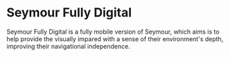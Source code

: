 # Seymour Fully Digital

Seymour Fully Digital is a fully mobile version of Seymour, which aims is to help provide the visually impared with a sense of their environment's depth, improving their navigational independence.